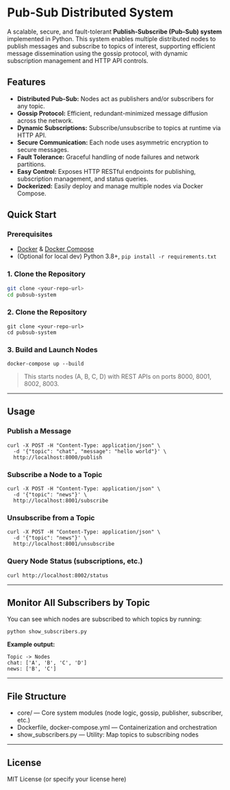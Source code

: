 # Pub-Sub Distributed System

A scalable, secure, and fault-tolerant **Publish-Subscribe (Pub-Sub) system** implemented in Python. This system enables multiple distributed nodes to publish messages and subscribe to topics of interest, supporting efficient message dissemination using the gossip protocol, with dynamic subscription management and HTTP API controls.

## Features

- **Distributed Pub-Sub:** Nodes act as publishers and/or subscribers for any topic.
- **Gossip Protocol:** Efficient, redundant-minimized message diffusion across the network.
- **Dynamic Subscriptions:** Subscribe/unsubscribe to topics at runtime via HTTP API.
- **Secure Communication:** Each node uses asymmetric encryption to secure messages.
- **Fault Tolerance:** Graceful handling of node failures and network partitions.
- **Easy Control:** Exposes HTTP RESTful endpoints for publishing, subscription management, and status queries.
- **Dockerized:** Easily deploy and manage multiple nodes via Docker Compose.

## Quick Start

### Prerequisites

- [Docker](https://www.docker.com/) & [Docker Compose](https://docs.docker.com/compose/)
- (Optional for local dev) Python 3.8+, `pip install -r requirements.txt`

### 1. Clone the Repository

```bash
git clone <your-repo-url>
cd pubsub-system
```

### **2. Clone the Repository**

```
git clone <your-repo-url>
cd pubsub-system
```

### **3. Build and Launch Nodes**

```
docker-compose up --build
```

> This starts nodes (A, B, C, D) with REST APIs on ports 8000, 8001, 8002, 8003.
> 

---

## **Usage**

### **Publish a Message**

```
curl -X POST -H "Content-Type: application/json" \
  -d '{"topic": "chat", "message": "hello world"}' \
  http://localhost:8000/publish
```

### **Subscribe a Node to a Topic**

```
curl -X POST -H "Content-Type: application/json" \
  -d '{"topic": "news"}' \
  http://localhost:8001/subscribe
```

### **Unsubscribe from a Topic**

```
curl -X POST -H "Content-Type: application/json" \
  -d '{"topic": "news"}' \
  http://localhost:8001/unsubscribe
```

### **Query Node Status (subscriptions, etc.)**

```
curl http://localhost:8002/status
```

---

## **Monitor All Subscribers by Topic**

You can see which nodes are subscribed to which topics by running:

```
python show_subscribers.py
```

**Example output:**

```
Topic -> Nodes
chat: ['A', 'B', 'C', 'D']
news: ['B', 'C']
```

---

## **File Structure**

- core/ — Core system modules (node logic, gossip, publisher, subscriber, etc.)
- Dockerfile, docker-compose.yml — Containerization and orchestration
- show_subscribers.py — Utility: Map topics to subscribing nodes

---

## **License**

MIT License (or specify your license here)